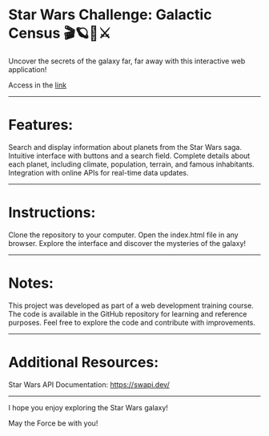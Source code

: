 # Star Wars Challenge: Galactic Census 🎬🪐🤖⚔️
Uncover the secrets of the galaxy far, far away with this interactive web application!

Access in the [link](https://vinigperuzzi.github.io/Star-wars-census/)

***

# Features:
Search and display information about planets from the Star Wars saga.
Intuitive interface with buttons and a search field.
Complete details about each planet, including climate, population, terrain, and famous inhabitants.
Integration with online APIs for real-time data updates.

***

# Instructions:
Clone the repository to your computer.
Open the index.html file in any browser.
Explore the interface and discover the mysteries of the galaxy!

***

# Notes:
This project was developed as part of a web development training course.
The code is available in the GitHub repository for learning and reference purposes.
Feel free to explore the code and contribute with improvements.

***

# Additional Resources:
Star Wars API Documentation: https://swapi.dev/

***

I hope you enjoy exploring the Star Wars galaxy!

May the Force be with you!
